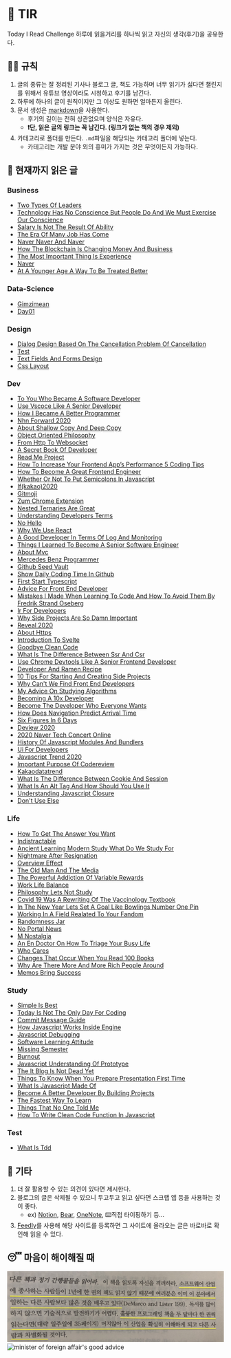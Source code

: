 # 📖 TIR
Today I Read Challenge
하루에 읽을거리를 하나씩 읽고 자신의 생각(후기)을 공유한다.   

## 👩‍⚖️ 규칙  

1. 글의 종류는 잘 정리된 기사나 블로그 글, 책도 가능하며 너무 읽기가 싫다면 챌린지를 위해서 유튜브 영상이라도 시청하고 후기를 남긴다. 
2. 하루에 하나의 글이 원칙이지만 그 이상도 원하면 얼마든지 올린다. 
3. 문서 생성은 [markdown](https://gist.github.com/ihoneymon/652be052a0727ad59601)을 사용한다.   
    - 후기의 길이는 전혀 상관없으며 양식은 자유다.  
    - **❗단, 읽은 글의 링크는 꼭 남긴다. (링크가 없는 책의 경우 제외)** 
4. 카테고리로 폴더를 만든다. `.md`파일을 해당되는 카테고리 폴더에 넣는다.   
    - 카테고리는 개발 분야 외의 흥미가 가지는 것은 무엇이든지 가능하다.   

## 📰 현재까지 읽은 글  
### Business

- [Two Types Of Leaders](Business/two-types-of-leaders.md)
- [Technology Has No Conscience But People Do And We Must Exercise Our Conscience](Business/technology-has-no-conscience-but-people-do-and-we-must-exercise-our-conscience.md)
- [Salary Is Not The Result Of Ability](Business/Salary-is-not-the-result-of-ability..md)
- [The Era Of Many Job Has Come](Business/the-era-of-many-job-has-come.md)
- [Naver Naver And Naver](Business/naver-naver-and-naver.md)
- [How The Blockchain Is Changing Money And Business](Business/how-the-blockchain-is-changing-money-and-business.md)
- [The Most Important Thing Is Experience](Business/the-most-important-thing-is-experience.md)
- [Naver](Business/naver.md)
- [At A Younger Age A Way To Be Treated Better](Business/at-a-younger-age-a-way-to-be-treated-better.md)

### Data-Science

- [Gimzimean](Data-Science/GIMZIMEAN.md)
- [Day01](Data-Science/Day01.md)

### Design

- [Dialog Design Based On The Cancellation Problem Of Cancellation](Design/dialog-design-based-on-the-cancellation-problem-of-cancellation.md)
- [Test](Design/test.md)
- [Text Fields And Forms Design](Design/text-fields-and-forms-design.md)
- [Css Layout](Design/css-layout.md)

### Dev

- [To You Who Became A Software Developer](Dev/to-you-who-became-a-software-developer.md)
- [Use Vscoce Like A Senior Developer](Dev/use-vscoce-like-a-senior-developer.md)
- [How I Became A Better Programmer](Dev/how-i-became-a-better-programmer.md)
- [Nhn Forward 2020](Dev/nhn-forward-2020.md)
- [About Shallow Copy And Deep Copy](Dev/about-shallow-copy-and-deep-copy.md)
- [Object Oriented Philosophy](Dev/object-oriented-philosophy.md)
- [From Http To Websocket](Dev/from-HTTP-to-WEBSOCKET.md)
- [A Secret Book Of Developer](Dev/a-secret-book-of-developer.md)
- [Read Me Project](Dev/read-me-project.md)
- [How To Increase Your Frontend App’s Performance 5 Coding Tips](Dev/how-to-increase-your-frontend-app’s-performance-5-coding-tips.md)
- [How To Become A Great Frontend Engineer](Dev/how-to-become-a-great-frontend-engineer.md)
- [Whether Or Not To Put Semicolons In Javascript](Dev/whether-or-not-to-put-semicolons-in-javaScript.md)
- [If(kakao)2020](Dev/if(kakao)2020.md)
- [Gitmoji](Dev/gitmoji.md)
- [Zum Chrome Extension](Dev/zum-chrome-extension.md)
- [Nested Ternaries Are Great](Dev/nested-ternaries-are-great.md)
- [Understanding Developers Terms](Dev/understanding-developers-terms.md)
- [No Hello](Dev/no-hello.md)
- [Why We Use React](Dev/why-we-use-react.md)
- [A Good Developer In Terms Of Log And Monitoring](Dev/a-good-developer-in-terms-of-log-and-monitoring.md)
- [Things I Learned To Become A Senior Software Engineer](Dev/things-i-learned-to-become-a-senior-software-engineer.md)
- [About Mvc](Dev/about-mvc.md)
- [Mercedes Benz Programmer](Dev/mercedes-benz-programmer.md)
- [Github Seed Vault](Dev/github-seed-vault.md)
- [Show Daily Coding Time In Github](Dev/show-daily-coding-time-in-github.md)
- [First Start Typescript](Dev/first-start-typescript.md)
- [Advice For Front End Developer](Dev/advice-for-front-end-developer.md)
- [Mistakes I Made When Learning To Code And How To Avoid Them By Fredrik Strand Oseberg](Dev/mistakes-i-made-when-learning-to-code-and-how-to-avoid-them-by-fredrik-strand-oseberg.md)
- [Ir For Developers](Dev/ir-for-developers.md)
- [Why Side Projects Are So Damn Important](Dev/why-side-projects-are-so-damn-important.md)
- [Reveal 2020](Dev/reveal-2020.md)
- [About Https](Dev/about-https.md)
- [Introduction To Svelte](Dev/introduction-to-svelte.md)
- [Goodbye Clean Code](Dev/goodbye-clean-code.md)
- [What Is The Difference Between Ssr And Csr](Dev/what-is-the-difference-between-SSR-and-CSR.md)
- [Use Chrome Devtools Like A Senior Frontend Developer](Dev/use-chrome-devTools-like-a-senior-frontend-developer.md)
- [Developer And Ramen Recipe](Dev/developer-and-ramen-recipe.md)
- [10 Tips For Starting And Creating Side Projects](Dev/10-tips-for-starting-and-creating-side-projects.md)
- [Why Can't We Find Front End Developers](Dev/why-can't-we-find-front-end-developers.md)
- [My Advice On Studying Algorithms](Dev/my-advice-on-studying-algorithms.md)
- [Becoming A 10x Developer](Dev/becoming-a-10x-developer.md)
- [Become The Developer Who Everyone Wants](Dev/become-the-developer-who-everyone-wants.md)
- [How Does Navigation Predict Arrival Time](Dev/how-does-navigation-predict-arrival-time.md)
- [Six Figures In 6 Days](Dev/six-figures-in-6-days.md)
- [Deview 2020](Dev/deview-2020.md)
- [2020 Naver Tech Concert Online](Dev/2020-naver-tech-concert-online.md)
- [History Of Javascript Modules And Bundlers](Dev/history-of-javascript-modules-and-bundlers.md)
- [Ui For Developers](Dev/ui-for-developers.md)
- [Javascript Trend 2020](Dev/javascript-trend-2020.md)
- [Important Purpose Of Codereview](Dev/important-purpose-of-codereview.md)
- [Kakaodatatrend](Dev/kakaodatatrend.md)
- [What Is The Difference Between Cookie And Session](Dev/what-is-the-difference-between-cookie-and-session.md)
- [What Is An Alt Tag And How Should You Use It](Dev/what-is-an-alt-tag-and-how-should-you-use-it.md)
- [Understanding Javascript Closure](Dev/understanding-javascript-closure.md)
- [Don't Use Else](Dev/don't-use-else.md)

### Life

- [How To Get The Answer You Want](Life/how-to-get-the-answer-you-want.md)
- [Indistractable](Life/indistractable.md)
- [Ancient Learning Modern Study What Do We Study For](Life/ancient-learning-modern-study-what-do-we-study-for.md)
- [Nightmare After Resignation](Life/nightmare-after-resignation.md)
- [Overview Effect](Life/overview-effect.md)
- [The Old Man And The Media](Life/the-old-man-and-the-media.md)
- [The Powerful Addiction Of Variable Rewards](Life/the-powerful-addiction-of-variable-rewards.md)
- [Work Life Balance](Life/work-life-balance.md)
- [Philosophy Lets Not Study](Life/philosophy-lets-not-study.md)
- [Covid 19 Was A Rewriting Of The Vaccinology Textbook](Life/COVID-19-was-a-rewriting-of-the-vaccinology-textbook.md)
- [In The New Year Lets Set A Goal Like Bowlings Number One Pin](Life/in-the-new-year-lets-set-a-goal-like-bowlings-number-one-pin.md)
- [Working In A Field Realated To Your Fandom](Life/working-in-a-field-realated-to-your-fandom.md)
- [Randomness Jar](Life/randomness-jar.md)
- [No Portal News](Life/no-portal-news.md)
- [M Nostalgia](Life/m-nostalgia.md)
- [An En Doctor On How To Triage Your Busy Life](Life/an-en-doctor-on-how-to-triage-your-busy-life.md)
- [Who Cares](Life/who-cares.md)
- [Changes That Occur When You Read 100 Books](Life/changes-that-occur-when-you-read-100-books.md)
- [Why Are There More And More Rich People Around](Life/why-are-there-more-and-more-rich-people-around.md)
- [Memos Bring Success](Life/memos-bring-success.md)

### Study

- [Simple Is Best](Study/simple-is-best.md)
- [Today Is Not The Only Day For Coding](Study/today-is-not-the-only-day-for-coding.md)
- [Commit Message Guide](Study/commit-message-guide.md)
- [How Javascript Works Inside Engine](Study/how-javascript-works-inside-engine.md)
- [Javascript Debugging](Study/javascript-debugging.md)
- [Software Learning Attitude](Study/software-learning-attitude.md)
- [Missing Semester](Study/missing-semester.md)
- [Burnout](Study/burnout.md)
- [Javascript Understanding Of Prototype](Study/javascript-understanding-of-prototype.md)
- [The It Blog Is Not Dead Yet](Study/the-IT-blog-is-not-dead-yet.md)
- [Things To Know When You Prepare Presentation First Time](Study/things-to-know-when-you-prepare-presentation-first-time.md)
- [What Is Javascript Made Of](Study/what-is-javascript-made-of.md)
- [Become A Better Developer By Building Projects](Study/become-a-better-developer-by-building-projects.md)
- [The Fastest Way To Learn](Study/the-fastest-way-to-learn.md)
- [Things That No One Told Me](Study/things-that-no-one-told-me.md)
- [How To Write Clean Code Function In Javascript](Study/how-to-write-clean-code-function-in-javascript.md)

### Test

- [What Is Tdd](Test/what-is-TDD.md)

## 💬 기타  
1. 더 잘 활용할 수 있는 의견이 있다면 제시한다.  
2. 블로그의 글은 삭제될 수 있으니 두고두고 읽고 싶다면 스크랩 앱 등을 사용하는 것이 좋다.  
    - ex) [Notion](https://www.notion.so/), [Bear](https://bear.app/), [OneNote](https://www.onenote.com/), ⌨️직접 타이핑하기 등...
3. [Feedly](https://feedly.com/)를 사용해 해당 사이트를 등록하면 그 사이트에 올라오는 글은 바로바로 확인해 읽을 수 있다.   


## 😴 마음이 해이해질 때 

![code-complete2](img/IMG_7770.jpg)
![minister of foreign affair's good advice](img/kang.png)
